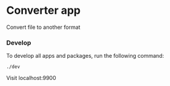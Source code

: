 # Converter app

Convert file to another format

### Develop

To develop all apps and packages, run the following command:

```
./dev
```

Visit localhost:9900
